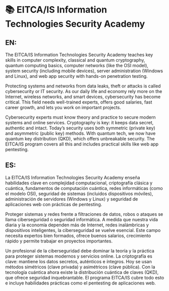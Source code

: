 # 📚 EITCA/IS Information Technologies Security Academy

## EN:
The EITCA/IS Information Technologies Security Academy teaches key skills in computer complexity, 
classical and quantum cryptography, quantum computing basics, computer networks (like the OSI model), 
system security (including mobile devices), server administration (Windows and Linux), 
and web app security with hands-on penetration testing.

Protecting systems and networks from data leaks, theft or attacks is called cybersecurity or IT security. 
As our daily life and economy rely more on the Internet, wireless networks, and smart devices, 
cybersecurity has become critical. This field needs well-trained experts, offers good salaries, 
fast career growth, and lets you work on important projects.

Cybersecurity experts must know theory and practice to secure modern systems and online services. 
Cryptography is key: it keeps data secret, authentic and intact. Today’s security uses both 
symmetric (private key) and asymmetric (public key) methods. With quantum tech, we now have 
quantum key distribution (QKD), which offers unbreakable security. The EITCA/IS program covers 
all this and includes practical skills like web app pentesting.

## ES:
La EITCA/IS Information Technologies Security Academy enseña habilidades clave en complejidad computacional, 
criptografía clásica y cuántica, fundamentos de computación cuántica, redes informáticas (como el modelo OSI), 
seguridad de sistemas (incluidos dispositivos móviles), administración de servidores (Windows y Linux) y 
seguridad de aplicaciones web con prácticas de pentesting.

Proteger sistemas y redes frente a filtraciones de datos, robos o ataques se llama ciberseguridad o 
seguridad informática. A medida que nuestra vida diaria y la economía dependen más de Internet, 
redes inalámbricas y dispositivos inteligentes, la ciberseguridad se vuelve esencial. Este campo necesita 
expertos bien formados, ofrece buenos salarios, crecimiento rápido y permite trabajar en proyectos importantes.

Un profesional de la ciberseguridad debe dominar la teoría y la práctica para proteger sistemas modernos 
y servicios online. La criptografía es clave: mantiene los datos secretos, auténticos e íntegros. 
Hoy se usan métodos simétricos (clave privada) y asimétricos (clave pública). Con la tecnología cuántica 
ahora existe la distribución cuántica de claves (QKD), que ofrece seguridad inquebrantable. 
El programa EITCA/IS cubre todo esto e incluye habilidades prácticas como el pentesting de aplicaciones web.
